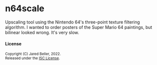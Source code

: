 # n64scale

Upscaling tool using the Nintendo 64's three-point texture filtering algorithm. I wanted to order posters of the Super Mario 64 paintings, but bilinear looked wrong. It's very slow.

#### License

<sup>
Copyright (C) Jared Beller, 2022.
</sup>
<br />
<sup>
Released under the <a href="LICENSE">ISC License</a>.
</sup>
